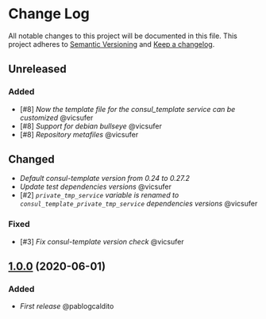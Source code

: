 # Change Log
All notable changes to this project will be documented in this file.
This project adheres to [Semantic Versioning](http://semver.org/) and [Keep a changelog](https://github.com/olivierlacan/keep-a-changelog).

## Unreleased
### Added
- [#8] *Now the template file for the consul_template service can be customized* @vicsufer
- [#8] *Support for debian bullseye* @vicsufer
- [#8] *Repository metafiles* @vicsufer
## Changed
- *Default consul-template version from 0.24 to 0.27.2*
- *Update test dependencies versions* @vicsufer
- [#2] *`private_tmp_service` variable is renamed to `consul_template_private_tmp_service` dependencies versions* @vicsufer
### Fixed
- [#3] *Fix consul-template version check* @vicsufer
## [1.0.0](https://github.com/idealista/consul_template_role/tree/1.0.0) (2020-06-01)

### Added
- *First release* @pablogcaldito
